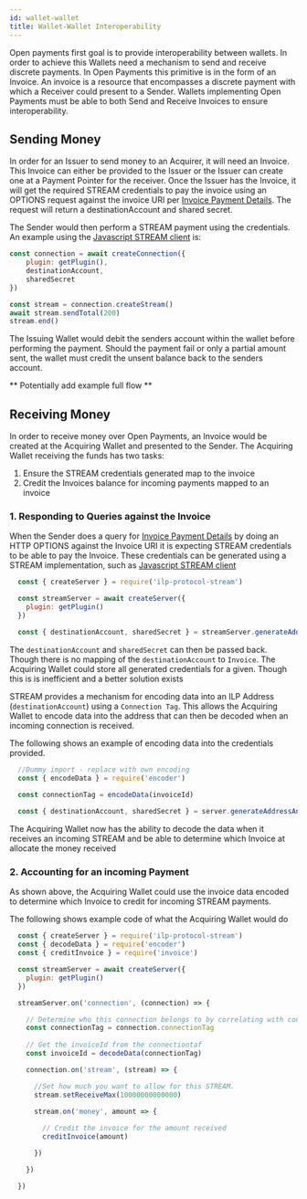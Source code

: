 ```yaml
---
id: wallet-wallet
title: Wallet-Wallet Interoperability
---
```


Open payments first goal is to provide interoperability between wallets. In order to achieve this Wallets need a 
mechanism to send and receive discrete payments. In Open Payments this primitive is in the form of an Invoice. An invoice 
is a resource that encompasses a discrete payment with which a Receiver could present to a Sender.
Wallets implementing Open Payments must be able to both Send and Receive Invoices to ensure interoperability.

## Sending Money

In order for an Issuer to send money to an Acquirer, it will need an Invoice. This Invoice can either be provided to the 
Issuer or the Issuer can create one at a Payment Pointer for the receiver. Once the Issuer has the Invoice, it will get 
the required STREAM credentials to pay the invoice using an OPTIONS request
against the invoice URI per [Invoice Payment Details](invoices.md#payment-details). The request will return a 
destinationAccount and shared secret.

The Sender would then perform a STREAM payment using the credentials. An example using the 
[Javascript STREAM client](https://github.com/interledgerjs/ilp-protocol-stream) is:

```javascript
const connection = await createConnection({
    plugin: getPlugin(),
    destinationAccount,
    sharedSecret
})

const stream = connection.createStream()
await stream.sendTotal(200)
stream.end()
```

The Issuing Wallet would debit the senders account within the wallet before performing the payment. Should the payment
fail or only a partial amount sent, the wallet must credit the unsent balance back to the senders account.

** Potentially add example full flow **


## Receiving Money

In order to receive money over Open Payments, an Invoice would be created at the Acquiring Wallet and presented to the Sender.
The Acquiring Wallet receiving the funds has two tasks:

1. Ensure the STREAM credentials generated map to the invoice
2. Credit the Invoices balance for incoming payments mapped to an invoice

### 1. Responding to Queries against the Invoice

When the Sender does a query for [Invoice Payment Details](invoices.md#payment-details) by doing an HTTP OPTIONS against
the Invoice URI it is expecting STREAM credentials to be able to pay the Invoice. These credentials can be generated using
a STREAM implementation, such as [Javascript STREAM client](https://github.com/interledgerjs/ilp-protocol-stream)

```javascript
  const { createServer } = require('ilp-protocol-stream')

  const streamServer = await createServer({
    plugin: getPlugin()
  })

  const { destinationAccount, sharedSecret } = streamServer.generateAddressAndSecret()
```

The `destinationAccount` and `sharedSecret` can then be passed back. Though there is no mapping of the `destinationAccount`
to `Invoice`. The Acquiring Wallet could store all generated credentials for a given. Though this is is inefficient and
 a better solution exists
 
STREAM provides a mechanism for encoding data into an ILP Address (`destinationAccount`) using a `Connection Tag`. This 
allows the Acquiring Wallet to encode data into the address that can then be decoded when an incoming connection is received.

The following shows an example of encoding data into the credentials provided.
```javascript
  //Dummy import - replace with own encoding
  const { encodeData } = require('encoder') 
  
  const connectionTag = encodeData(invoiceId)

  const { destinationAccount, sharedSecret } = server.generateAddressAndSecret(connectionTag)
```

The Acquiring Wallet now has the ability to decode the data when it receives an incoming STREAM and be able to determine
which Invoice at allocate the money received

### 2. Accounting for an incoming Payment

As shown above, the Acquiring Wallet could use the invoice data encoded to determine which Invoice to credit for incoming
STREAM payments.

The following shows example code of what the Acquiring Wallet would do
```javascript
  const { createServer } = require('ilp-protocol-stream')
  const { decodeData } = require('encoder') 
  const { creditInvoice } = require('invoice')

  const streamServer = await createServer({
    plugin: getPlugin()
  })

  streamServer.on('connection', (connection) => {

    // Determine who this connection belongs to by correlating with connectionTag
    const connectionTag = connection.connectionTag
    
    // Get the invoiceId from the connectiontaf
    const invoiceId = decodeData(connectionTag)

    connection.on('stream', (stream) => {

      //Set how much you want to allow for this STREAM.
      stream.setReceiveMax(10000000000000)

      stream.on('money', amount => {
        
        // Credit the invoice for the amount received
        creditInvoice(amount)

      })

    })

  })
```




